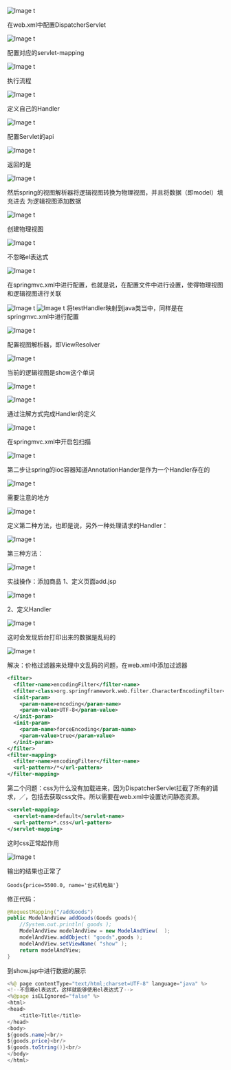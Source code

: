 
![Image t](https://github.com/mydre/springMVC/blob/master/src/main/webapp/picture/Snip20190420_1.png)

在web.xml中配置DispatcherServlet

![Image t](https://github.com/mydre/springMVC/blob/master/src/main/webapp/picture/Snip20190420_2.png)

配置对应的servlet-mapping

![Image t](https://github.com/mydre/springMVC/blob/master/src/main/webapp/picture/Snip20190420_3.png)

执行流程

![Image t](https://github.com/mydre/springMVC/blob/master/src/main/webapp/picture/Snip20190420_4.png)

定义自己的Handler

![Image t](https://github.com/mydre/springMVC/blob/master/src/main/webapp/picture/Snip20190420_5.png)

配置Servlet的api

![Image t](https://github.com/mydre/springMVC/blob/master/src/main/webapp/picture/Snip20190420_6.png)

返回的是

![Image t](https://github.com/mydre/springMVC/blob/master/src/main/webapp/picture/Snip20190420_7.png)

然后spring的视图解析器将逻辑视图转换为物理视图，并且将数据（即model）填充进去           为逻辑视图添加数据

![Image t](https://github.com/mydre/springMVC/blob/master/src/main/webapp/picture/Snip20190420_8.png)

创建物理视图

![Image t](https://github.com/mydre/springMVC/blob/master/src/main/webapp/picture/Snip20190420_9.png)

不忽略el表达式

![Image t](https://github.com/mydre/springMVC/blob/master/src/main/webapp/picture/Snip20190420_11.png)

在springmvc.xml中进行配置，也就是说，在配置文件中进行设置，使得物理视图和逻辑视图进行关联

![Image t](https://github.com/mydre/springMVC/blob/master/src/main/webapp/picture/Snip20190420_12.png)
![Image t](https://github.com/mydre/springMVC/blob/master/src/main/webapp/picture/Snip20190420_13.png)
将testHandler映射到java类当中，同样是在springmvc.xml中进行配置

![Image t](https://github.com/mydre/springMVC/blob/master/src/main/webapp/picture/Snip20190420_14.png)


配置视图解析器，即ViewResolver

![Image t](https://github.com/mydre/springMVC/blob/master/src/main/webapp/picture/Snip20190420_15.png)

当前的逻辑视图是show这个单词

![Image t](https://github.com/mydre/springMVC/blob/master/src/main/webapp/picture/Snip20190420_16.png)

![Image t](https://github.com/mydre/springMVC/blob/master/src/main/webapp/picture/Snip20190420_17.png)

通过注解方式完成Handler的定义

![Image t](https://github.com/mydre/springMVC/blob/master/src/main/webapp/picture/Snip20190420_21.png)

在springmvc.xml中开启包扫描

![Image t](https://github.com/mydre/springMVC/blob/master/src/main/webapp/picture/Snip20190420_19.png)

第二步让spring的ioc容器知道AnnotationHander是作为一个Handler存在的

![Image t](https://github.com/mydre/springMVC/blob/master/src/main/webapp/picture/Snip20190420_20.png)

需要注意的地方

![Image t](https://github.com/mydre/springMVC/blob/master/src/main/webapp/picture/Snip20190420_22.png)

定义第二种方法，也即是说，另外一种处理请求的Handler：

![Image t](https://github.com/mydre/springMVC/blob/master/src/main/webapp/picture/Snip20190420_23.png)

第三种方法：

![Image t](https://github.com/mydre/springMVC/blob/master/src/main/webapp/picture/Snip20190420_24.png)

实战操作：添加商品
1、定义页面add.jsp

![Image t](https://github.com/mydre/springMVC/blob/master/src/main/webapp/picture/Snip20190420_26.png)

2、定义Handler

![Image t](https://github.com/mydre/springMVC/blob/master/src/main/webapp/picture/Snip20190420_27.png)

这时会发现后台打印出来的数据是乱码的

![Image t](https://github.com/mydre/springMVC/blob/master/src/main/webapp/picture/Snip20190420_28.png)

解决：价格过滤器来处理中文乱码的问题，在web.xml中添加过滤器

```xml
<filter>
  <filter-name>encodingFilter</filter-name>
  <filter-class>org.springframework.web.filter.CharacterEncodingFilter</filter-class>
  <init-param>
    <param-name>encoding</param-name>
    <param-value>UTF-8</param-value>
  </init-param>
  <init-param>
    <param-name>forceEncoding</param-name>
    <param-value>true</param-value>
  </init-param>
</filter>
<filter-mapping>
  <filter-name>encodingFilter</filter-name>
  <url-pattern>/*</url-pattern>
</filter-mapping>
```
第二个问题：css为什么没有加载进来，因为DispatcherServlet拦截了所有的请求，／，包括去获取css文件。所以需要在web.xml中设置访问静态资源。

```xml
<servlet-mapping>
  <servlet-name>default</servlet-name>
  <url-pattern>*.css</url-pattern>
</servlet-mapping>
```
这时css正常起作用

![Image t](https://github.com/mydre/springMVC/blob/master/src/main/webapp/picture/Snip20190420_29.png)

输出的结果也正常了

```
Goods{price=5500.0, name='台式机电脑'}
```
修正代码：
```java
@RequestMapping("/addGoods")
public ModelAndView addGoods(Goods goods){
    //System.out.println( goods );
    ModelAndView modelAndView = new ModelAndView(  );
    modelAndView.addObject( "goods",goods );
    modelAndView.setViewName( "show" );
    return modelAndView;
}
```
到show.jsp中进行数据的展示
```java
<%@ page contentType="text/html;charset=UTF-8" language="java" %>
<!--不忽略el表达式，这样就能够使用el表达式了-->
<%@page isELIgnored="false" %>
<html>
<head>
    <title>Title</title>
</head>
<body>
${goods.name}<br/>
${goods.price}<br/>
${goods.toString()}<br/>
</body>
</html>
